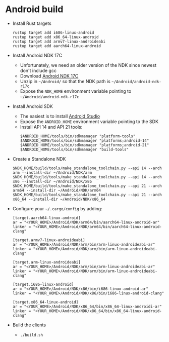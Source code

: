 # Android build

* Install Rust targets
    ```
    rustup target add i686-linux-android
    rustup target add x86_64-linux-android
    rustup target add armv7-linux-androideabi
    rustup target add aarch64-linux-android
    ```

* Install Android NDK 17C
    * Unfortunately, we need an older version of the NDK since newest don't include gcc
    * Download [Android NDK 17C](https://developer.android.com/ndk/downloads/older_releases.html#ndk-17c-downloads)
    * Unzip in `~/Android/` so that the NDK path is `~/Android/android-ndk-r17c`
    * Expose the `NDK_HOME` environment variable pointing to `~/Android/android-ndk-r17c`

* Install Android SDK
    * The easiest is to install [Android Studio](https://developer.android.com/studio/)
    * Expose the `ANDROID_HOME` environment variable pointing to the SDK
    * Install API 14 and API 21 tools:
        ```
        $ANDROID_HOME/tools/bin/sdkmanager "platform-tools"
        $ANDROID_HOME/tools/bin/sdkmanager "platforms;android-14"
        $ANDROID_HOME/tools/bin/sdkmanager "platforms;android-21"
        $ANDROID_HOME/tools/bin/sdkmanager "build-tools"
        ```
        
* Create a Standalone NDK
    ```
    $NDK_HOME/build/tools/make_standalone_toolchain.py --api 14 --arch arm --install-dir ~/Android/NDK/arm
    $NDK_HOME/build/tools/make_standalone_toolchain.py --api 14 --arch x86 --install-dir ~/Android/NDK/x86
    $NDK_HOME/build/tools/make_standalone_toolchain.py --api 21 --arch arm64 --install-dir ~/Android/NDK/arm64
    $NDK_HOME/build/tools/make_standalone_toolchain.py --api 21 --arch x86_64 --install-dir ~/Android/NDK/x86_64
    ```

* Configure your `~/.cargo/config` by adding:
    ```
    [target.aarch64-linux-android]
    ar = "<YOUR_HOME>/Android/NDK/arm64/bin/aarch64-linux-android-ar"
    linker = "<YOUR_HOME>/Android/NDK/arm64/bin/aarch64-linux-android-clang"

    [target.armv7-linux-androideabi]
    ar = "<YOUR_HOME>/Android/NDK/arm/bin/arm-linux-androideabi-ar"
    linker = "<YOUR_HOME>/Android/NDK/arm/bin/arm-linux-androideabi-clang"

    [target.arm-linux-androideabi]
    ar = "<YOUR_HOME>/Android/NDK/arm/bin/arm-linux-androideabi-ar"
    linker = "<YOUR_HOME>/Android/NDK/arm/bin/arm-linux-androideabi-clang"

    [target.i686-linux-android]
    ar = "<YOUR_HOME>/Android/NDK/x86/bin/i686-linux-android-ar"
    linker = "<YOUR_HOME>/Android/NDK/x86/bin/i686-linux-android-clang"
    
    [target.x86_64-linux-android]
    ar = "<YOUR_HOME>/Android/NDK/x86_64/bin/x86_64-linux-androidi-ar"
    linker = "<YOUR_HOME>/Android/NDK/x86_64/bin/x86_64-linux-android-clang"
    ```
    
* Build the clients
    * `./build.sh`
